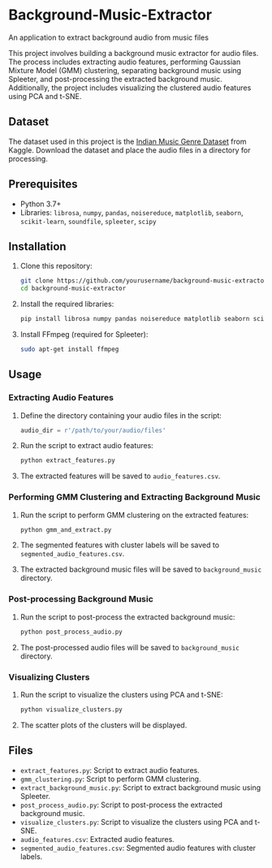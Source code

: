 # Background-Music-Extractor
An application to extract background audio from music files 

This project involves building a background music extractor for audio files. The process includes extracting audio features, performing Gaussian Mixture Model (GMM) clustering, separating background music using Spleeter, and post-processing the extracted background music. Additionally, the project includes visualizing the clustered audio features using PCA and t-SNE.

## Dataset

The dataset used in this project is the [Indian Music Genre Dataset](https://www.kaggle.com/datasets/winchester19/indian-music-genre-dataset) from Kaggle. Download the dataset and place the audio files in a directory for processing.

## Prerequisites

- Python 3.7+
- Libraries: `librosa`, `numpy`, `pandas`, `noisereduce`, `matplotlib`, `seaborn`, `scikit-learn`, `soundfile`, `spleeter`, `scipy`

## Installation

1. Clone this repository:

    ```bash
    git clone https://github.com/yourusername/background-music-extractor.git
    cd background-music-extractor
    ```

2. Install the required libraries:

    ```bash
    pip install librosa numpy pandas noisereduce matplotlib seaborn scikit-learn soundfile spleeter scipy
    ```

3. Install FFmpeg (required for Spleeter):

    ```bash
    sudo apt-get install ffmpeg
    ```

## Usage

### Extracting Audio Features

1. Define the directory containing your audio files in the script:

    ```python
    audio_dir = r'/path/to/your/audio/files'
    ```

2. Run the script to extract audio features:

    ```bash
    python extract_features.py
    ```

3. The extracted features will be saved to `audio_features.csv`.

### Performing GMM Clustering and Extracting Background Music

1. Run the script to perform GMM clustering on the extracted features:

    ```bash
    python gmm_and_extract.py
    ```

2. The segmented features with cluster labels will be saved to `segmented_audio_features.csv`.
3. The extracted background music files will be saved to `background_music` directory.

### Post-processing Background Music

1. Run the script to post-process the extracted background music:

    ```bash
    python post_process_audio.py
    ```

2. The post-processed audio files will be saved to `background_music` directory.

### Visualizing Clusters

1. Run the script to visualize the clusters using PCA and t-SNE:

    ```bash
    python visualize_clusters.py
    ```

2. The scatter plots of the clusters will be displayed.

## Files

- `extract_features.py`: Script to extract audio features.
- `gmm_clustering.py`: Script to perform GMM clustering.
- `extract_background_music.py`: Script to extract background music using Spleeter.
- `post_process_audio.py`: Script to post-process the extracted background music.
- `visualize_clusters.py`: Script to visualize the clusters using PCA and t-SNE.
- `audio_features.csv`: Extracted audio features.
- `segmented_audio_features.csv`: Segmented audio features with cluster labels.
